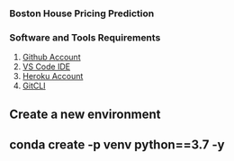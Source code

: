 ### Boston House Pricing Prediction

### Software and Tools Requirements

1. [Github Account](https://github.com)
2. [VS Code IDE](https://code.visualstudio.com/)
3. [Heroku Account](https:heroku.com)
4. [GitCLI](https://git-scm.com/downloads)

Create a new environment
---
conda create -p venv python==3.7 -y
---